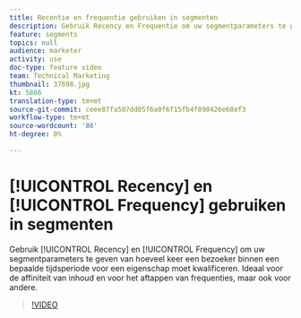 ```yaml
---
title: Recentie en frequentie gebruiken in segmenten
description: Gebruik Recency en Frequentie om uw segmentparameters te geven van hoeveel keer een bezoeker binnen een bepaalde tijdsperiode voor een eigenschap moet kwalificeren. Ideaal voor de affiniteit van inhoud en voor het aftappen van frequenties, maar ook voor andere.
feature: segments
topics: null
audience: marketer
activity: use
doc-type: feature video
team: Technical Marketing
thumbnail: 37698.jpg
kt: 5866
translation-type: tm+mt
source-git-commit: ceee87fa507dd05f6a0f6f15fb4f090426e68ef3
workflow-type: tm+mt
source-wordcount: '86'
ht-degree: 0%

---
```



# [!UICONTROL Recency] en [!UICONTROL Frequency] gebruiken in segmenten

Gebruik [!UICONTROL Recency] en [!UICONTROL Frequency] om uw segmentparameters te geven van hoeveel keer een bezoeker binnen een bepaalde tijdsperiode voor een eigenschap moet kwalificeren. Ideaal voor de affiniteit van inhoud en voor het aftappen van frequenties, maar ook voor andere.

>[!VIDEO](https://video.tv.adobe.com/v/37698/?quality=12&learn=on)
